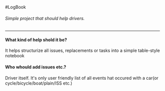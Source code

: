 #LogBook
###### Simple project that should help drivers.
---
#### What kind of help shold it be?
It helps structurize all issues, replacements or tasks into a simple table-style notebook

#### Who whould add issues etc.?
Driver itself. It's only user friendly list of all events hat occured with a car(or cycle/bicycle/boat/plain/ISS etc.)

